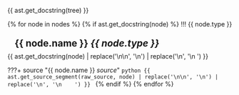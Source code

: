 {{ ast.get_docstring(tree) }}

{% for node in nodes %}
{% if ast.get_docstring(node) %}
!!! {{ node.type }}
    <h2 id="{{ node.name }}" class="admonition-title" style="margin: 0; padding: .5rem 1rem;">{{ node.name }} <em class="small">{{ node.type }}</em></h2>
    {{ ast.get_docstring(node) | replace('\n\n', '\n') | replace('\n', '\n    ') }}

???+ source "{{ node.name }} <em class='small'>source</em>"
    ```python
    {{ ast.get_source_segment(raw_source, node) | replace('\n\n', '\n') | replace('\n', '\n    ') }}
    ```
{% endif %}
{% endfor %}
